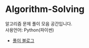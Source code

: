 # Algorithm-Solving
알고리즘 문제 풀이 모음 공간입니다.<br/>
사용언어: Python(파이썬)<br/>
+ <a href="https://velog.io/@hrzo1617">풀이 블로그</a>
